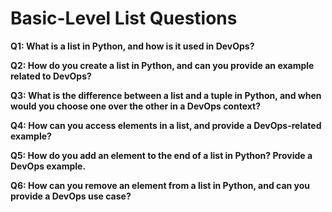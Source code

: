 
# Basic-Level List Questions

**Q1: What is a list in Python, and how is it used in DevOps?**

**Q2: How do you create a list in Python, and can you provide an example related to DevOps?**

**Q3: What is the difference between a list and a tuple in Python, and when would you choose one over the other in a DevOps context?**

**Q4: How can you access elements in a list, and provide a DevOps-related example?**

**Q5: How do you add an element to the end of a list in Python? Provide a DevOps example.**

**Q6: How can you remove an element from a list in Python, and can you provide a DevOps use case?**
